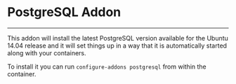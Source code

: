 # PostgreSQL Addon
------------------

This addon will install the latest PostgreSQL version available for the Ubuntu 14.04
release and it will set things up in a way that it is automatically started along
with your containers.

To install it you can run `configure-addons postgresql` from within the container.
